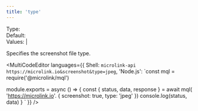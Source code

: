 ```yaml
---
title: 'type'
--- 
```


Type: <Type children='<string>'/><br/>
Default: <Type children="'png'"/><br/>
Values: <TypeContainer><Type children="'jpeg'"/> | <Type children="'png'"/></TypeContainer>

Specifies the screenshot file type.

<MultiCodeEditor languages={{
  Shell: `microlink-api https://microlink.io&screenshot&type=jpeg`,
  'Node.js': `const mql = require('@microlink/mql')
 
module.exports = async () => {
  const { status, data, response } = await mql(
    'https://microlink.io'. { 
      screenshot: true,
      type: 'jpeg'
  })
  console.log(status, data)
}
  `
  }} 
/>
